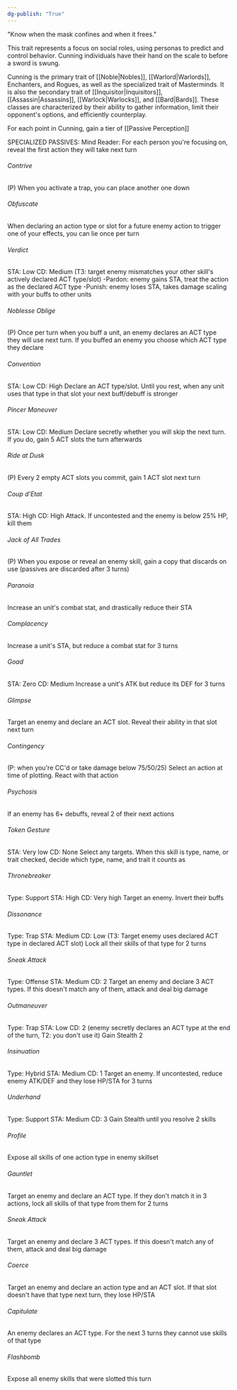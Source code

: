 ```yaml
---
dg-publish: "True"
---
```


"Know when the mask confines and when it frees."

This trait represents a focus on social roles, using personas to predict and control behavior. Cunning individuals have their hand on the scale to before a sword is swung.

Cunning is the primary trait of [[Noble|Nobles]], [[Warlord|Warlords]], Enchanters, and Rogues, as well as the specialized trait of Masterminds. It is also the secondary trait of [[Inquisitor|Inquisitors]], [[Assassin|Assassins]], [[Warlock|Warlocks]], and [[Bard|Bards]]. These classes are characterized by their ability to gather information, limit their opponent's options, and efficiently counterplay.

For each point in Cunning, gain a tier of [[Passive Perception]]

SPECIALIZED PASSIVES:
Mind Reader: For each person you're focusing on, reveal the first action they will take next turn
###### Contrive
(P)
When you activate a trap, you can place another one down
###### Obfuscate
When declaring an action type or slot for a future enemy action to trigger one of your effects, you can lie once per turn
###### Verdict
STA: Low
CD: Medium
(T3: target enemy mismatches your other skill's actively declared ACT type/slot) 
-Pardon: enemy gains STA, treat the action as the declared ACT type
-Punish: enemy loses STA, takes damage scaling with your buffs to other units
###### Noblesse Oblige
(P)
Once per turn when you buff a unit, an enemy declares an ACT type they will use next turn. If you buffed an enemy you choose which ACT type they declare
###### Convention
STA: Low
CD: High
Declare an ACT type/slot. Until you rest, when any unit uses that type in that slot your next buff/debuff is stronger
###### Pincer Maneuver
STA: Low
CD: Medium
Declare secretly whether you will skip the next turn. If you do, gain 5 ACT slots the turn afterwards
###### Ride at Dusk
(P)
Every 2 empty ACT slots you commit, gain 1 ACT slot next turn
###### Coup d'Etat
STA: High
CD: High
Attack. If uncontested and the enemy is below 25% HP, kill them
###### Jack of All Trades
(P)
When you expose or reveal an enemy skill, gain a copy that discards on use (passives are discarded after 3 turns)
###### Paranoia
Increase an unit's combat stat, and drastically reduce their STA
###### Complacency
Increase a unit's STA, but reduce a combat stat for 3 turns
###### Goad
STA: Zero
CD: Medium
Increase a unit's ATK but reduce its DEF for 3 turns
###### Glimpse
Target an enemy and declare an ACT slot. Reveal their ability in that slot next turn
###### Contingency
(P: when you're CC'd or take damage below 75/50/25) 
Select an action at time of plotting. React with that action
###### Psychosis
If an enemy has 6+ debuffs, reveal 2 of their next actions
###### Token Gesture
STA: Very low
CD: None
Select any targets. When this skill is type, name, or trait checked, decide which type, name, and trait it counts as
###### Thronebreaker
Type: Support
STA: High
CD: Very high
Target an enemy. Invert their buffs
###### Dissonance
Type: Trap
STA: Medium
CD: Low
(T3: Target enemy uses declared ACT type in declared ACT slot)
Lock all their skills of that type for 2 turns
###### Sneak Attack
Type: Offense
STA: Medium
CD: 2
Target an enemy and declare 3 ACT types. If this doesn't match any of them, attack and deal big damage
###### Outmaneuver
Type: Trap
STA: Low
CD: 2
(enemy secretly declares an ACT type at the end of the turn, T2: you don't use it)
Gain Stealth 2
###### Insinuation
Type: Hybrid
STA: Medium
CD: 1
Target an enemy. If uncontested, reduce enemy ATK/DEF and they lose HP/STA for 3 turns
###### Underhand
Type: Support
STA: Medium
CD: 3
Gain Stealth until you resolve 2 skills
###### Profile
Expose all skills of one action type in enemy skillset
###### Gauntlet
Target an enemy and declare an ACT type. If they don't match it in 3 actions, lock all skills of that type from them for 2 turns
###### Sneak Attack
Target an enemy and declare 3 ACT types. If this doesn't match any of them, attack and deal big damage
###### Coerce
Target an enemy and declare an action type and an ACT slot. If that slot doesn't have that type next turn, they lose HP/STA
###### Capitulate
An enemy declares an ACT type. For the next 3 turns they cannot use skills of that type
###### Flashbomb
Expose all enemy skills that were slotted this turn